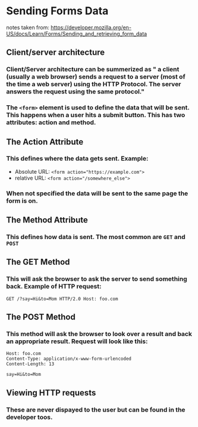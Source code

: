 # Sending Forms Data
notes taken from: https://developer.mozilla.org/en-US/docs/Learn/Forms/Sending_and_retrieving_form_data

## Client/server architecture
### Client/Server architecture can be summerized as " a client (usually a web browser) sends a request to a server (most of the time a web server) using the HTTP Protocol.  The server answers the request using the same protocol."

### The `<form>` element is used to define the data that will be sent. This happens when a user hits a submit button.  This has two attributes: action and method. 

## The Action Attribute
### This defines where the data gets sent. Example:
- Absolute URL: `<form action="https://example.com">`
- relative URL: `<form action="/somewhere_else">`
### When not specified the data will be sent to the same page the form is on.

## The Method Attribute
### This defines how data is sent. The most common are `GET` and `POST`

## The GET Method
### This will ask the browser to ask the server to send something back. Example of HTTP request:
`GET /?say=Hi&to=Mom HTTP/2.0
Host: foo.com`

## The POST Method
### This method will ask the browser to look over a result and back an appropriate result. Request will look like this: 
```POST / HTTP/2.0
Host: foo.com
Content-Type: application/x-www-form-urlencoded
Content-Length: 13

say=Hi&to=Mom
```
## Viewing HTTP requests
### These are never dispayed to the user but can be found in the developer toos.

